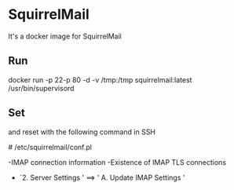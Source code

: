 # SquirrelMail

It's a docker image for SquirrelMail

## Run

docker run -p 22-p 80 -d -v /tmp:/tmp squirrelmail:latest /usr/bin/supervisord

## Set

and reset with the following command in SSH

\# /etc/squirrelmail/conf.pl

-IMAP connection information
-Existence of IMAP TLS connections
- `2. Server Settings ' ==&gt; ' A. Update IMAP Settings '

